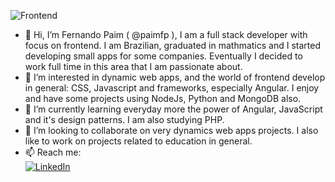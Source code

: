 ![Frontend](https://images.unsplash.com/photo-1526040652367-ac003a0475fe?ixid=MnwxMjA3fDB8MHxwaG90by1wYWdlfHx8fGVufDB8fHx8&ixlib=rb-1.2.1&auto=format&fit=crop&w=1100&h=400&q=80.png)

- 👋 Hi, I’m Fernando Paim ( @paimfp ), I am a full stack developer 
with focus on frontend. I am Brazilian, graduated in mathmatics and 
I started developing small apps for some companies. 
Eventually I decided to work full time in this area that I am passionate about.
- 👀 I’m interested in dynamic web apps, 
and the world of frontend develop in general: 
CSS, Javascript and frameworks, especially Angular. 
I enjoy and have some projects using NodeJs, Python and MongoDB also.
- 🌱 I’m currently learning everyday more the power of Angular, JavaScript and it's design patterns.
I am also studying PHP.
- 💞️ I’m looking to collaborate on very dynamics web apps projects. 
I also like to work on projects related to education in general.
- 📫 Reach me:  
     [![LinkedIn](https://img.shields.io/badge/linkedin-%230077B5.svg?style=for-the-badge&logo=linkedin&logoColor=white)](https://www.linkedin.com/in/fernando-paim-923707144/)



<!---
paimfp/paimfp is a ✨ special ✨ repository because its `README.md` (this file) appears on your GitHub profile.
You can click the Preview link to take a look at your changes.
--->
